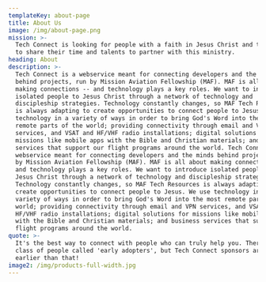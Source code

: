 ```yaml
---
templateKey: about-page
title: About Us
image: /img/about-page.png
mission: >-
  Tech Connect is looking for people with a faith in Jesus Christ and the desire
  to share their time and talents to partner with this ministry.
heading: About
description: >-
  Tech Connect is a webservice meant for connecting developers and the minds
  behind projects, run by Mission Aviation Fellowship (MAF). MAF is all about
  making connections -- and technology plays a key roles. We want to introduce
  isolated people to Jesus Christ through a network of technology and
  discipleship strategies. Technology constantly changes, so MAF Tech Resources
  is always adapting to create opportunities to connect people to Jesus. We use
  technology in a variety of ways in order to bring God's Word into the most
  remote parts of the world; providing connectivity through email and VPN
  services, and VSAT and HF/VHF radio installations; digital solutions for
  missions like mobile apps with the Bible and Christian materials; and business
  services that support our flight programs around the world. Tech Connect is a
  webservice meant for connecting developers and the minds behind projects, run
  by Mission Aviation Fellowship (MAF). MAF is all about making connections --
  and technology plays a key roles. We want to introduce isolated people to
  Jesus Christ through a network of technology and discipleship strategies.
  Technology constantly changes, so MAF Tech Resources is always adapting to
  create opportunities to connect people to Jesus. We use technology in a
  variety of ways in order to bring God's Word into the most remote parts of the
  world; providing connectivity through email and VPN services, and VSAT and
  HF/VHF radio installations; digital solutions for missions like mobile apps
  with the Bible and Christian materials; and business services that support our
  flight programs around the world.
quote: >-
  It's the best way to connect with people who can truly help you. There's a
  class of people called 'early adopters', but Tech Connect sponsors are so much
  earlier than that!
image2: /img/products-full-width.jpg
---
```


